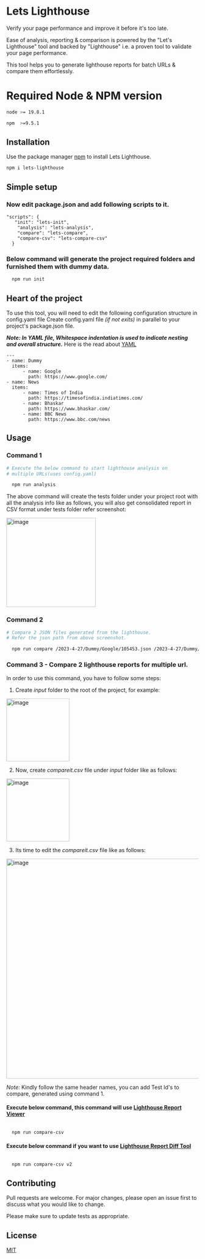 # Lets Lighthouse

Verify your page performance and improve it before it's too late.

Ease of analysis, reporting & comparison is powered by the "Let's Lighthouse" tool and backed by "Lighthouse" i.e. a proven tool to validate your page performance.

This tool helps you to generate lighthouse reports for batch URLs & compare them effortlessly.

# Required Node & NPM version 
```bash
node >= 19.8.1

npm  >=9.5.1

```
## Installation

Use the package manager [npm](https://nodejs.org/en/download) to install Lets Lighthouse.

```bash
npm i lets-lighthouse
```

## Simple setup

### Now edit package.json and add following scripts to it.

```
"scripts": {
   "init": "lets-init",
    "analysis": "lets-analysis",
    "compare": "lets-compare",
    "compare-csv": "lets-compare-csv"
  }
```

### Below command will generate the project required folders and furnished them with dummy data.

```bash
  npm run init
```

## Heart of the project

To use this tool, you will need to edit the following configuration structure in config.yaml file
Create config.yaml file *(if not exits)* in parallel to your project's package.json file.

***Note: _In YAML file, Whitespace indentation is used to indicate nesting and overall structure._***
Here is the read about [YAML](https://docs.fileformat.com/programming/yaml/#syntax)

```
---
- name: Dummy
  items:
      - name: Google
        path: https://www.google.com/
- name: News
  items:
      - name: Times of India
        path: https://timesofindia.indiatimes.com/
      - name: Bhaskar
        path: https://www.bhaskar.com/
      - name: BBC News
        path: https://www.bbc.com/news
```


## Usage

### Command 1

```bash
# Execute the below command to start lighthouse analysis on
# multiple URLs(uses config.yaml)

  npm run analysis
```
The above command will create the tests folder under your project root
with all the analysis info like as follows, you will also get consolidated report
in CSV format under tests folder refer screenshot:

<img width="234" alt="image" src="https://user-images.githubusercontent.com/6508575/234552270-8b7a93f1-419c-47e6-83b6-9f9ac4c28971.png">


### Command 2

```bash
# Compare 2 JSON files generated from the lighthouse.
# Refer the json path from above screenshot.

  npm run compare /2023-4-27/Dummy/Google/105453.json /2023-4-27/Dummy/Google/105658.json

```

### Command 3 - Compare 2 lighthouse reports for multiple url.

In order to use this command, you have to follow some steps:
1. Create *input* folder to the root of the project, for example: 
<img width="165" alt="image" src="https://user-images.githubusercontent.com/6508575/234642413-50db8a42-f27f-45c5-b6f6-211b67d739c0.png">

2. Now, create *compareit.csv* file under *input* folder like as follows:
<img width="165" alt="image" src="https://user-images.githubusercontent.com/6508575/234642878-44138bb9-4b9a-4134-8ac3-c5f17988c917.png">

3. Its time to edit the *compareit.csv* file like as follows:
<img width="577" alt="image" src="https://user-images.githubusercontent.com/6508575/234643104-01d54873-6ef0-4851-be53-a55aab64cdb2.png">

*Note:* Kindly follow the same header names, you can add Test Id's to compare, generated using command 1.

####  Execute below command, this command will use [Lighthouse Report Viewer](https://googlechrome.github.io/lighthouse/viewer/)
```bash

  npm run compare-csv
```

####  Execute below command if you want to use [Lighthouse Report Diff Tool](https://googlechrome.github.io/lighthouse-ci/difftool/)
```bash

  npm run compare-csv v2
```


## Contributing

Pull requests are welcome. For major changes, please open an issue first
to discuss what you would like to change.

Please make sure to update tests as appropriate.

## License

[MIT](https://choosealicense.com/licenses/mit/)